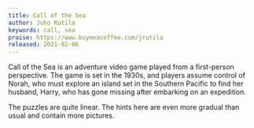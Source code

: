 ```yaml
---
title: Call of the Sea
author: Juho Rutila
keywords: call, sea
praise: https://www.buymeacoffee.com/jrutila
released: 2021-02-06
---
```


Call of the Sea is an adventure video game played from a first-person perspective. The game is set in the 1930s, and players assume control of Norah, who must explore an island set in the Southern Pacific to find her husband, Harry, who has gone missing after embarking on an expedition.

The puzzles are quite linear. The hints here are even more gradual than usual and contain more pictures.
